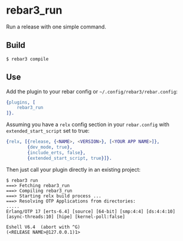 rebar3_run
=====

Run a release with one simple command.

Build
-----

    $ rebar3 compile

Use
---

Add the plugin to your rebar config or `~/.config/rebar3/rebar.config`:

```erlang
{plugins, [
    rebar3_run
]}.
```

Assuming you have a `relx` config section in your `rebar.config` with `extended_start_script` set to true:

```erlang
{relx, [{release, {<NAME>, <VERSION>}, [<YOUR APP NAME>]},
        {dev_mode, true},
        {include_erts, false},
        {extended_start_script, true}]}.
```

Then just call your plugin directly in an existing project:


    $ rebar3 run
    ===> Fetching rebar3_run
    ===> Compiling rebar3_run
    ===> Starting relx build process ...
    ===> Resolving OTP Applications from directories:
    .....
    Erlang/OTP 17 [erts-6.4] [source] [64-bit] [smp:4:4] [ds:4:4:10] [async-threads:10] [hipe] [kernel-poll:false]

    Eshell V6.4  (abort with ^G)
    (<RELEASE NAME>@127.0.0.1)1>
